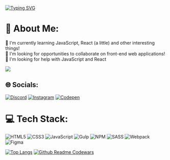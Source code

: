 [![Typing SVG](https://readme-typing-svg.herokuapp.com?font=Fira+Code&size=24&duration=3500&pause=1000&color=FFFFFF&background=000000&vCenter=true&multiline=true&width=600&height=72&lines=Hi+there%2C+I'm+Alexey;Computer+science+student+from+Russia+%F0%9F%87%B7%F0%9F%87%BA)](https://git.io/typing-svg)

# 💫 About Me:
🌱 I'm currently learning JavaScript, React (a little) and other interesting things! <br/>
👯 I'm looking for opportunities to collaborate on front-end web applications! <br/>
🤔 I'm looking for help with JavaScript and React

![](https://komarev.com/ghpvc/?username=IwannaBejutser) 

## 🌐 Socials:
[![Discord](https://img.shields.io/badge/Discord-%237289DA.svg?logo=discord&logoColor=white)](https://discord.gg/395212296605138945) [![Instagram](https://img.shields.io/badge/Instagram-%23E4405F.svg?logo=Instagram&logoColor=white)](https://instagram.com/hrsv_a) [![Codepen](https://img.shields.io/badge/Codepen-000000?style=for-the-badge&logo=codepen&logoColor=white)](https://codepen.io/jutser-jutserov) 

# 💻 Tech Stack:
![HTML5](https://img.shields.io/badge/html5-%23E34F26.svg?style=flat&logo=html5&logoColor=white) ![CSS3](https://img.shields.io/badge/css3-%231572B6.svg?style=flat&logo=css3&logoColor=white) ![JavaScript](https://img.shields.io/badge/javascript-%23323330.svg?style=flat&logo=javascript&logoColor=%23F7DF1E) ![Gulp](https://img.shields.io/badge/GULP-%23CF4647.svg?style=flat&logo=gulp&logoColor=white) ![NPM](https://img.shields.io/badge/NPM-%23000000.svg?style=flat&logo=npm&logoColor=white) ![SASS](https://img.shields.io/badge/SASS-hotpink.svg?style=flat&logo=SASS&logoColor=white) ![Webpack](https://img.shields.io/badge/webpack-%238DD6F9.svg?style=flat&logo=webpack&logoColor=black) 	![Figma](https://img.shields.io/badge/figma-%23F24E1E.svg?style=flat&logo=figma&logoColor=white)

[![Top Langs](https://github-readme-stats.vercel.app/api/top-langs/?username=IwannaBejutser&layout=compact&theme=dark)](https://github.com/IwannaBejutser/github-readme-stats)
[![Github Readme Codewars](https://codewars-stats-ignacio-cuadra.vercel.app/?username=jutser&theme=dark)]([https://github.com/IwannaBejutser](https://github.com/IwannaBejutser/IwannaBejutser))
